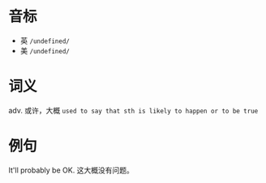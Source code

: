 # 音标

- 英 `/undefined/`
- 美 `/undefined/`

# 词义

adv. 或许，大概
`used to say that sth is likely to happen or to be true`

# 例句

It'll probably be OK.
这大概没有问题。



